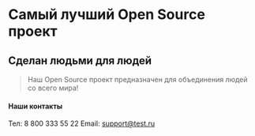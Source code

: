 # Самый лучший Open Source проект

## Сделан людьми для людей

> Наш Open Source проект предназначен для объединения людей со всего мира!

#### Наши контакты 
Тел: 8 800 333 55 22
Email: support@test.ru
